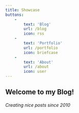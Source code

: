 ```yaml
---
title: Showcase
buttons:
    -
        text: 'Blog'
        url: /blog
        icon: rss
    -
        text: 'Portfolio'
        url: /portfolio
        icon: briefcase
    -
        text: 'About'
        url: /about
        icon: user
---
```


## Welcome to my Blog!
###### _Creating nice posts since 2010_